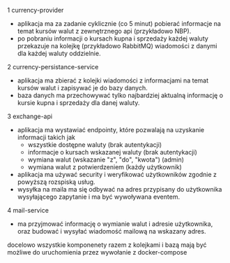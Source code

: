 1 currency-provider
- aplikacja ma za zadanie cyklicznie (co 5 minut) pobierać informacje
  na temat kursów walut z zewnętrznego api (przykładowo NBP).
- po pobraniu informacji o kursach kupna i sprzedaży każdej waluty
  przekazuje na kolejkę (przykładowo RabbitMQ) wiadomości z danymi
  dla każdej waluty oddzielnie.

2 currency-persistance-service
- aplikacja ma zbierać z kolejki wiadomości z informacjami na temat
  kursów walut i zapisywać je do bazy danych.
- baza danych ma przechowywać tylko najbardziej aktualną informację
  o kursie kupna i sprzedaży dla danej waluty.

3 exchange-api
- aplikacja ma wystawiać endpointy, które pozwalają na uzyskanie
  informacji takich jak
    - wszystkie dostępne waluty (brak autentykacji)
    - informacje o kursach wskazanej waluty (brak autentykacji)
    - wymiana walut (wskazanie "z", "do", "kwota") (admin)
    - wymiana walut z potwierdzeniem (każdy użytkownik)
- aplikacja ma używać security i weryfikować użytkowników zgodnie
  z powyższą rozspiską usług.
- wysyłka na maila ma się odbywać na adres przypisany do użytkownika
  wysyłającego zapytanie i ma być wywoływana eventem.

4 mail-service
- ma przyjmować informację o wymianie walut i adresie użytkownika,
  oraz budować i wysyłać wiadomość mailową na wskazany adres.

docelowo wszystkie komponenety razem z kolejkami i bazą mają być
możliwe do uruchomienia przez wywołanie z docker-compose
